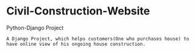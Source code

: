 # Civil-Construction-Website
Python-Django Project

    A Django Project, which helps customers(One who purchases house) to have online view of his ongoing house construction.
